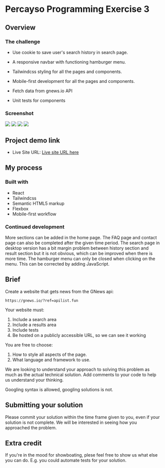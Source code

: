 # Percayso Programming Exercise 3

## Overview

### The challenge

- Use cookie to save user's search history in search page.

- A responsive navbar with functioning hamburger menu.

- Tailwindcss styling for all the pages and components.

- Mobile-first development for all the pages and components.

- Fetch data from gnews.io API

- Unit tests for components

### Screenshot

![](./screenshot/gnews-homepage-desktop.png)
![](./screenshot/gnews-homepage-mobile.png)
![](./screenshot/gnews-searchpage-desktop.png)
![](./screenshot/gnews-searchpage-mobile.png)

## Project demo link

- Live Site URL: [Live site URL here](https://gnews-app-marco.netlify.app)

## My process

### Built with

- React
- Tailwindcss
- Semantic HTML5 markup
- Flexbox
- Mobile-first workflow

### Continued development

More sections can be added in the home page. The FAQ page and contact page can also be completed after the given time period. The search page in desktop version has a bit margin problem between history section and result section but it is not obvious, which can be improved when there is more time. The hamburger menu can only be closed when clicking on the menu. This can be corrected by adding JavaScript.

## Brief

Create a website that gets news from the GNews api:

    https://gnews.io/?ref=apilist.fun

Your website must:

1. Include a search area
2. Include a results area
3. Include tests
4. Be hosted on a publicly accessible URL, so we can see it working

You are free to choose:

1. How to style all aspects of the page.
2. What language and framework to use.

We are looking to understand your approach to solving this problem as much as the actual technical solution. Add comments to your code to help us understand your thinking.

Googling syntax is allowed, googling solutions is not.

## Submitting your solution

Please commit your solution within the time frame given to you, even if your solution is not complete. We will be interested in seeing how you approached the problem.

## Extra credit

If you're in the mood for showboating, plese feel free to show us what else you can do. E.g. you could automate tests for your solution.
